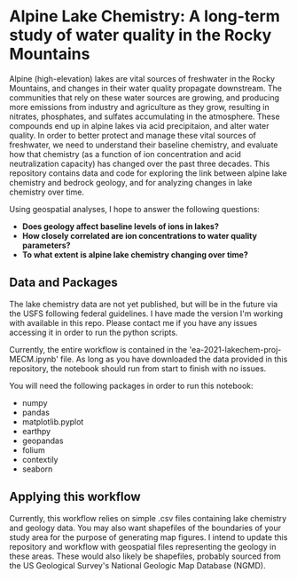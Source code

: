 # Alpine Lake Chemistry: A long-term study of water quality in the Rocky Mountains
Alpine (high-elevation) lakes are vital sources of freshwater in the Rocky Mountains, and changes in their water quality propagate downstream. The communities that rely on these water sources are growing, and producing more emissions from industry and agriculture as they grow, resulting in nitrates, phosphates, and sulfates accumulating in the atmosphere. These compounds end up in alpine lakes via acid precipitaion, and alter water quality. In order to better protect and manage these vital sources of freshwater, we need to understand their baseline chemistry, and evaluate how that chemistry (as a function of ion concentration and acid neutralization capacity) has changed over the past three decades. This repository contains data and code for exploring the link between alpine lake chemistry and bedrock geology, and for analyzing changes in lake chemistry over time.

Using geospatial analyses, I hope to answer the following questions:

* **Does geology affect baseline levels of ions in lakes?**
* **How closely correlated are ion concentrations to water quality parameters?**
* **To what extent is alpine lake chemistry changing over time?**

## Data and Packages
The lake chemistry data are not yet published, but will be in the future via the USFS following federal guidelines. I have made the version I'm working with available in this repo. Please contact me if you have any issues accessing it in order to run the python scripts.

Currently, the entire workflow is contained in the 'ea-2021-lakechem-proj-MECM.ipynb' file. As long as you have downloaded the data provided in this repository, the notebook should run from start to finish with no issues.

You will need the following packages in order to run this notebook:
* numpy
* pandas
* matplotlib.pyplot
* earthpy
* geopandas
* folium
* contextily
* seaborn

## Applying this workflow
Currently, this workflow relies on simple .csv files containing lake chemistry and geology data. You may also want shapefiles of the boundaries of your study area for the purpose of generating map figures. I intend to update this repository and workflow with geospatial files representing the geology in these areas. These would also likely be shapefiles, probably sourced from the US Geological Survey's National Geologic Map Database (NGMD).
